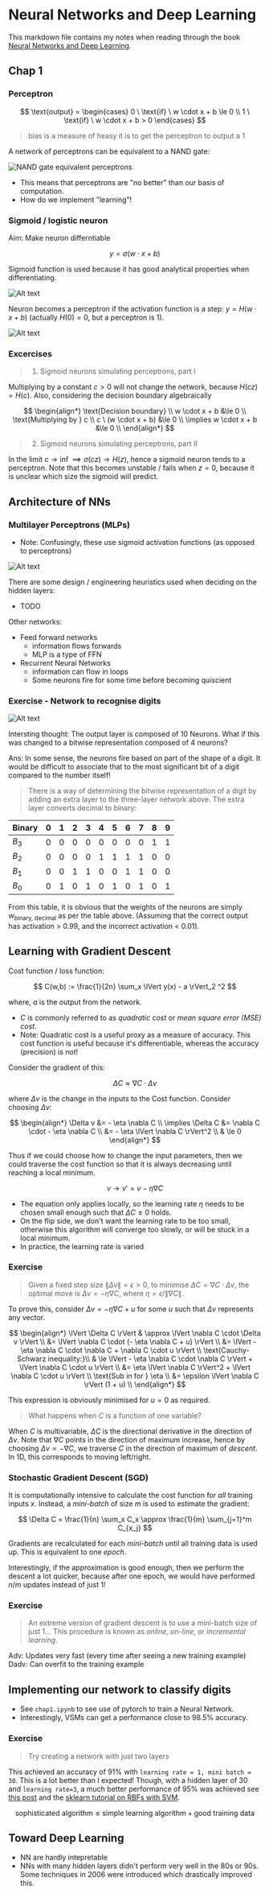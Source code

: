 # Neural Networks and Deep Learning

This markdown file contains my notes when reading through the book
[Neural Networks and Deep Learning](http://neuralnetworksanddeeplearning.com/index.html).

## Chap 1

### Perceptron

$$
\text{output} =
  \begin{cases}
    0 \ \text{if} \ w \cdot x + b \le 0 \\
    1 \ \text{if} \ w \cdot x + b > 0
  \end{cases}
$$

> bias is a measure of heasy it is to get the perceptron to output a 1

A network of perceptrons can be equivalent to a NAND gate:

![NAND gate equivalent perceptrons](resources/figures/nand_perceptron.png)

- This means that perceptrons are "no better" than our basis of computation.
- How do we implement "learning"!

### Sigmoid / logistic neuron

Aim: Make neuron differntiable

$$
y = \sigma(w \cdot x + b)
$$

Sigmoid function is used because it has good analytical properties when differentiating.

![Alt text](resources/figures/sigmoid.png)

Neuron becomes a perceptron if the activation function is a step: $y = H(w \cdot x + b)$ (actually $H(0) = 0$, but a perceptron is 1).

![Alt text](resources/figures/step.png)

### Excercises

> 1. Sigmoid neurons simulating perceptrons, part I

Multiplying by a constant $c > 0$ will not change the network, because $H(cz) = H(c)$. Also, considering the decision boundary algebraically

$$
\begin{align*}
  \text{Decision boundary} \\
  w \cdot x + b &\le 0 \\
  \text{Multiplying by } c \\
  c \ (w \cdot x + b) &\le 0 \\
  \implies w \cdot x + b &\le 0 \\
\end{align*}
$$

> 2. Sigmoid neurons simulating perceptrons, part II

In the limit $c \to \inf \implies \sigma(cz) \to H(z)$, hence a sigmoid neuron tends to a perceptron. Note that this becomes unstable / fails when $z = 0$, because it is unclear which size the sigmoid will predict.

## Architecture of NNs

### Multilayer Perceptrons (MLPs)

- Note: Confusingly, these use sigmoid activation functions (as opposed to perceptrons)

![Alt text](resources/figures/mlp.png)

There are some design / engineering heuristics used when deciding on the hidden layers:

- TODO

Other networks:

- Feed forward networks
  - information flows forwards
  - MLP is a type of FFN
- Recurrent Neural Networks
  - information can flow in loops
  - Some neurons fire for some time before becoming quiscient

### Exercise - Network to recognise digits

![Alt text](resources/figures/digit_recognition_NN.png)

Intersting thought: The output layer is composed of 10 Neurons.
What if this was changed to a bitwise representation composed of 4 neurons?

Ans: In some sense, the neurons fire based on part of the shape of a digit. It would be difficult to associate that to the most significant bit of a digit compared to the number itself!

> There is a way of determining the bitwise representation of a digit by adding an extra layer to the three-layer network above.
> The extra layer converts decimal to binary:

| Binary | 0    | 1    | 2    | 3    | 4    | 5    | 6    | 7    | 8    | 9    |
| ------ | :--- | :--- | :--- | :--- | :--- | :--- | :--- | :--- | :--- | :--- |
| $B_3$  | 0    | 0    | 0    | 0    | 0    | 0    | 0    | 0    | 1    | 1    |
| $B_2$  | 0    | 0    | 0    | 0    | 1    | 1    | 1    | 1    | 0    | 0    |
| $B_1$  | 0    | 0    | 1    | 1    | 0    | 0    | 1    | 1    | 0    | 0    |
| $B_0$  | 0    | 1    | 0    | 1    | 0    | 1    | 0    | 1    | 0    | 1    |

From this table, it is obvious that the weights of the neurons are simply $w_\text{binary, decimal}$ as per the table above. (Assuming that the correct output has activation > 0.99, and the incorrect activation  < 0.01).

## Learning with Gradient Descent

Cost function / loss function:

$$
C(w,b) := \frac{1}{2n} \sum_x \lVert y(x) - a \rVert_2 ^2
$$

where, $a$ is the output from the network. 

- $C$ is commonly referred to as _quadratic cost_ or _mean square error (MSE) cost_.
- Note: Quadratic cost is a useful proxy as a measure of accuracy. This cost function is useful because it's differentiable, whereas the accuracy (precision) is not!

Consider the gradient of this:

$$
\Delta C \approx \nabla C \cdot \Delta v
$$

where $\Delta v$ is the change in the inputs to the Cost function. Consider choosing $\Delta v$:

$$
\begin{align*}
  \Delta v &= - \eta \nabla C \\
  \implies \Delta C &= \nabla C \cdot - \eta \nabla C \\
  &= - \eta \lVert \nabla C \rVert^2 \\
  & \le 0
\end{align*}
$$

Thus if we could choose how to change the input parameters, then we could traverse the cost function so that it is always decreasing until reaching a local minimum.

$$
v \to v' = v - \eta \nabla C
$$

- The equation only applies locally, so the learning rate $\eta$ needs to be chosen small enough such that $\Delta C \le 0$ holds.
- On the flip side, we don't want the learning rate to be too small, otherwise this algorithm will converge too slowly, or will be stuck in a local minimum.
- In practice, the learning rate is varied

### Exercise

> Given a fixed step size $\lVert \Delta v \rVert = \epsilon > 0$, to minimise $\Delta C = \nabla C \cdot \Delta v$, the optimal move is $\Delta v = - \eta \nabla C$, where $\eta = \epsilon / \lVert \nabla C \rVert$.

To prove this, consider $\Delta v = - \eta \nabla C + u$ for some $u$ such that $\Delta v$ represents any vector. 

$$
\begin{align*}
\lVert \Delta C \rVert & \approx \lVert \nabla C \cdot \Delta v \rVert \\
&= \lVert \nabla C \cdot (- \eta \nabla C + u) \rVert \\
&= \lVert - \eta \nabla C \cdot \nabla C + \nabla C \cdot u \rVert \\
\text{Cauchy-Schwarz inequality:}\\
& \le \lVert - \eta \nabla C \cdot \nabla C \rVert + \lVert \nabla C \cdot u \rVert \\
&= \eta \lVert \nabla C \rVert^2 + \lVert \nabla C \cdot u \rVert \\
\text{Sub in for } \eta \\
&= \epsilon \lVert \nabla C \rVert (1 + u) \\
\end{align*}
$$

This expression is obviously minimised for $u = 0$ as required.

> What happens when $C$ is a function of one variable?

When $C$ is multivariable, $\Delta C$ is the directional derivative in the direction of $\Delta v$. Note that $\nabla C$ points in the direction of maximum increase, hence by choosing $\Delta v \propto - \nabla C$, we traverse $C$ in the direction of maximum of _descent_. In 1D, this corresponds to moving left/right.

### Stochastic Gradient Descent (SGD)

It is computationally intensive to calculate the cost function for _all_ training inputs $x$. Instead, a _mini-batch_ of size $m$ is used to estimate the gradient:

$$
\Delta C = \frac{1}{n} \sum_x C_x \approx \frac{1}{m} \sum_{j=1}^m  C_{x_j}
$$

Gradients are recalculated for each _mini-batch_ until all training data is used up. This is equivalent to one _epoch_.

Interestingly, if the approximation is good enough, then we perform the descent a lot quicker, because after one epoch, we would have performed $n/m$ updates instead of just 1!

### Exercise

> An extreme version of gradient descent is to use a mini-batch size of just 1... This procedure is known as _online, on-line_, or _incremental learning_. 

Adv: Updates very fast (every time after seeing a new training example)
Dadv: Can overfit to the training example

## Implementing our network to classify digits

- See `chap1.ipynb` to see use of pytorch to train a Neural Network.
- Interestingly, VSMs can get a performance close to 98.5% accuracy. 

### Exercise

> Try creating a network with just two layers

This achieved an accuracy of 91% with `learning rate = 1, mini batch = 30`. This is a lot better than I expected! Though, with a hidden layer of 30 and `learning rate=3`, a much better performance of 95% was achieved see [this post](https://peekaboo-vision.blogspot.com/2010/09/mnist-for-ever.html) and the [sklearn tutorial on RBFs with SVM](https://scikit-learn.org/dev/auto_examples/svm/plot_rbf_parameters.html).

$$
\text{sophisticated algorithm} \le \text{simple learning algorithm} + \text{good training data}
$$

## Toward Deep Learning

- NN are hardly intepretable
- NNs with many hidden layers didn't perform very well in the 80s or 90s. Some techniques in 2006 were introduced which drastically improved this.
